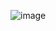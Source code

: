  ![image](https://user-images.githubusercontent.com/84629235/131539401-a22e6974-8077-48ab-a828-e99f6e03cea3.png)
